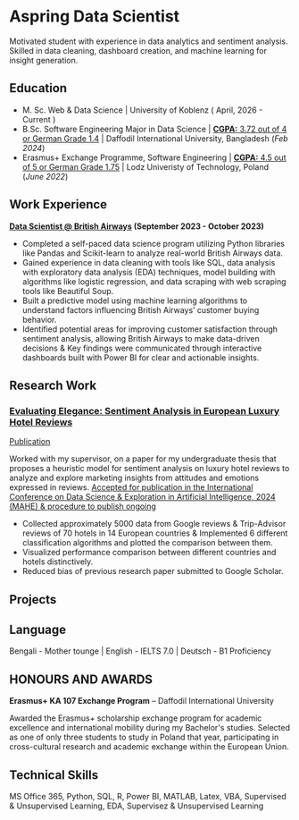 # Aspring Data Scientist

Motivated student with experience in data analytics and sentiment analysis. Skilled in data cleaning, dashboard creation, and machine learning for insight generation.

## Education	
- M. Sc. Web & Data Science | University of Koblenz ( April, 2026 - Current )
- B.Sc. Software Engineering Major in Data Science | [**CGPA:** 3.72 out of 4 or German Grade 1.4](https://drive.google.com/file/d/1dWwSwtXx9zf4SEKamQPGZjdM8fuwpLNa/view?usp=drive_link) | Daffodil International University, Bangladesh (_Feb 2024_) 
- Erasmus+ Exchange Programme, Software Engineering |  [**CGPA:** 4.5 out of 5 or German Grade 1.75](https://drive.google.com/file/d/1vZh7MGdZSZBHMqZZE8g-Jt_NyafODhWy/view?usp=sharing)   | Lodz Univeristy of Technology, Poland (_June 2022_)

## Work Experience
**[Data Scientist @ British Airways](https://drive.google.com/file/d/1WDS01tpeD9fXfvGFiK1J48iwuQPYIlbU/view?usp=drive_link) (September 2023 - October 2023)**
-  Completed a self-paced data science program utilizing Python libraries like Pandas and Scikit-learn to analyze real-world British Airways data.
- Gained experience in data cleaning with tools like SQL, data analysis with exploratory data analysis (EDA) techniques, model building with algorithms like logistic regression, and data scraping with web scraping tools like Beautiful Soup.
-  Built a predictive model using machine learning algorithms to understand factors influencing British Airways’ customer buying behavior.
-  Identified potential areas for improving customer satisfaction through sentiment analysis, allowing British Airways to make data-driven decisions & Key findings were communicated through interactive dashboards built with Power BI for clear and actionable insights.


## Research Work
### [Evaluating Elegance: Sentiment Analysis in European Luxury Hotel Reviews](https://github.com/al-foysal-tuhin/Evaluating-Elegance-Hotel-Reviews)
[Publication](https://drive.google.com/file/d/1Ks1UHHiIWUaQAcVQ5f9t2-1osE3hyz1p/view?usp=sharing)

Worked with my supervisor, on a paper for my undergraduate thesis that proposes a heuristic model for sentiment analysis on luxury hotel reviews to analyze and explore marketing insights from attitudes and emotions expressed in reviews. [Accepted for publication in the International Conference on Data Science & Exploration in Artificial Intelligence, 2024 (MAHE) & procedure to publish ongoing](https://drive.google.com/file/d/1l5P8lZl1aPehc8b_ghNYRdA2pZbdDiIF/view?usp=sharing)

- Collected approximately 5000 data from Google reviews & Trip-Advisor reviews of 70 hotels in 14 European countries & Implemented 6 different classification algorithms and plotted the comparison between them.
- Visualized performance comparison between different countries and hotels distinctively.
- Reduced bias of previous research paper submitted to Google Scholar.

## Projects


## Language
Bengali - Mother tounge |
English - IELTS 7.0 |
Deutsch -  B1 Proficiency

## HONOURS AND AWARDS 
**Erasmus+ KA 107 Exchange Program** – Daffodil International University

Awarded the Erasmus+ scholarship exchange program for academic excellence and international mobility during my Bachelor's studies. Selected as one of only three students to study in Poland that year, participating in cross-cultural research and academic exchange within the European Union.


## Technical Skills
MS Office 365, Python, SQL, R, Power BI, MATLAB, Latex, VBA, Supervised & Unsupervised Learning, EDA, Supervisez & Unsupervised Learning




